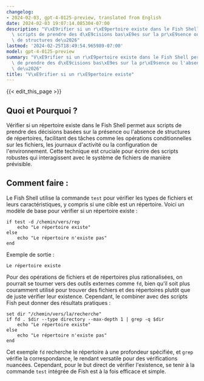 ```yaml
---
changelog:
- 2024-02-03, gpt-4-0125-preview, translated from English
date: 2024-02-03 19:07:14.085304-07:00
description: "V\xE9rifier si un r\xE9pertoire existe dans le Fish Shell permet aux\
  \ scripts de prendre des d\xE9cisions bas\xE9es sur la pr\xE9sence ou l'absence\
  \ de structures de\u2026"
lastmod: '2024-02-25T18:49:54.965989-07:00'
model: gpt-4-0125-preview
summary: "V\xE9rifier si un r\xE9pertoire existe dans le Fish Shell permet aux scripts\
  \ de prendre des d\xE9cisions bas\xE9es sur la pr\xE9sence ou l'absence de structures\
  \ de\u2026"
title: "V\xE9rifier si un r\xE9pertoire existe"
---
```


{{< edit_this_page >}}

## Quoi et Pourquoi ?
Vérifier si un répertoire existe dans le Fish Shell permet aux scripts de prendre des décisions basées sur la présence ou l'absence de structures de répertoires, facilitant des tâches comme les opérations conditionnelles sur les fichiers, les journaux d'activité ou la configuration de l'environnement. Cette technique est cruciale pour écrire des scripts robustes qui interagissent avec le système de fichiers de manière prévisible.

## Comment faire :
Le Fish Shell utilise la commande `test` pour vérifier les types de fichiers et leurs caractéristiques, y compris si une cible est un répertoire. Voici un modèle de base pour vérifier si un répertoire existe :

```fish
if test -d /chemin/vers/rep
    echo "Le répertoire existe"
else
    echo "Le répertoire n'existe pas"
end
```
Exemple de sortie :
```
Le répertoire existe
```

Pour des opérations de fichiers et de répertoires plus rationalisées, on pourrait se tourner vers des outils externes comme `fd`, bien qu'il soit plus couramment utilisé pour trouver des fichiers et des répertoires plutôt que de juste vérifier leur existence. Cependant, le combiner avec des scripts Fish peut donner des résultats pratiques :

```fish
set dir "/chemin/vers/la/recherche"
if fd . $dir --type directory --max-depth 1 | grep -q $dir
    echo "Le répertoire existe"
else
    echo "Le répertoire n'existe pas"
end
```

Cet exemple `fd` recherche le répertoire à une profondeur spécifiée, et `grep` vérifie la correspondance, le rendant versatile pour des vérifications nuancées. Cependant, pour le but direct de vérifier l'existence, se tenir à la commande `test` intégrée de Fish est à la fois efficace et simple.
